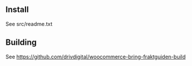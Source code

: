 ## Install

See src/readme.txt

## Building

See https://github.com/drivdigital/woocommerce-bring-fraktguiden-build
